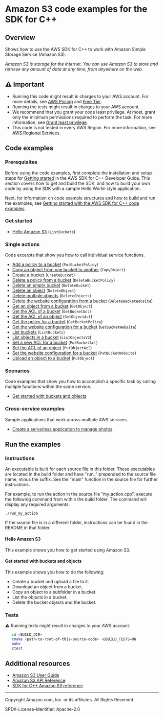 # Amazon S3 code examples for the SDK for C++

## Overview

Shows how to use the AWS SDK for C++ to work with Amazon Simple Storage Service (Amazon S3).

<!--custom.overview.start-->
<!--custom.overview.end-->

_Amazon S3 is storage for the internet. You can use Amazon S3 to store and retrieve any amount of data at any time, from anywhere on the web._

## ⚠ Important

* Running this code might result in charges to your AWS account. For more details, see [AWS Pricing](https://aws.amazon.com/pricing/) and [Free Tier](https://aws.amazon.com/free/).
* Running the tests might result in charges to your AWS account.
* We recommend that you grant your code least privilege. At most, grant only the minimum permissions required to perform the task. For more information, see [Grant least privilege](https://docs.aws.amazon.com/IAM/latest/UserGuide/best-practices.html#grant-least-privilege).
* This code is not tested in every AWS Region. For more information, see [AWS Regional Services](https://aws.amazon.com/about-aws/global-infrastructure/regional-product-services).

<!--custom.important.start-->
<!--custom.important.end-->

## Code examples

### Prerequisites



Before using the code examples, first complete the installation and setup steps
for [Getting started](https://docs.aws.amazon.com/sdk-for-cpp/v1/developer-guide/getting-started.html) in the AWS SDK for
C++ Developer Guide.
This section covers how to get and build the SDK, and how to build your own code by using the SDK with a
sample Hello World-style application.

Next, for information on code example structures and how to build and run the examples, see [Getting started with the AWS SDK for C++ code examples](https://docs.aws.amazon.com/sdk-for-cpp/v1/developer-guide/getting-started-code-examples.html).


<!--custom.prerequisites.start-->
<!--custom.prerequisites.end-->

### Get started

- [Hello Amazon S3](hello_s3/CMakeLists.txt#L4) (`ListBuckets`)


### Single actions

Code excerpts that show you how to call individual service functions.

- [Add a policy to a bucket](put_bucket_policy.cpp#L38) (`PutBucketPolicy`)
- [Copy an object from one bucket to another](copy_object.cpp#L32) (`CopyObject`)
- [Create a bucket](create_bucket.cpp#L33) (`CreateBucket`)
- [Delete a policy from a bucket](delete_bucket_policy.cpp#L30) (`DeleteBucketPolicy`)
- [Delete an empty bucket](delete_bucket.cpp#L30) (`DeleteBucket`)
- [Delete an object](delete_object.cpp#L31) (`DeleteObject`)
- [Delete multiple objects](delete_objects.cpp#L33) (`DeleteObjects`)
- [Delete the website configuration from a bucket](delete_website_config.cpp#L30) (`DeleteBucketWebsite`)
- [Get an object from a bucket](get_object.cpp#L33) (`GetObject`)
- [Get the ACL of a bucket](get_bucket_acl.cpp#L37) (`GetBucketAcl`)
- [Get the ACL of an object](get_put_object_acl.cpp#L44) (`GetObjectAcl`)
- [Get the policy for a bucket](get_bucket_policy.cpp#L32) (`GetBucketPolicy`)
- [Get the website configuration for a bucket](get_website_config.cpp#L30) (`GetBucketWebsite`)
- [List buckets](list_buckets.cpp#L29) (`ListBuckets`)
- [List objects in a bucket](list_objects.cpp#L31) (`ListObjectsV2`)
- [Set a new ACL for a bucket](put_bucket_acl.cpp#L49) (`PutBucketAcl`)
- [Set the ACL of an object](get_put_object_acl.cpp#L171) (`PutObjectAcl`)
- [Set the website configuration for a bucket](put_website_config.cpp#L34) (`PutBucketWebsite`)
- [Upload an object to a bucket](put_object.cpp#L33) (`PutObject`)

### Scenarios

Code examples that show you how to accomplish a specific task by calling multiple
functions within the same service.

- [Get started with buckets and objects](s3_getting_started_scenario.cpp)

### Cross-service examples

Sample applications that work across multiple AWS services.

- [Create a serverless application to manage photos](../../example_code/cross-service/photo_asset_manager)


<!--custom.examples.start-->
<!--custom.examples.end-->

## Run the examples

### Instructions

An executable is built for each source file in this folder. These executables are located in the build folder and have
"run_" prepended to the source file name, minus the suffix. See the "main" function in the source file for further instructions.

For example, to run the action in the source file "my_action.cpp", execute the following command from within the build folder. The command
will display any required arguments.

```
./run_my_action
```

If the source file is in a different folder, instructions can be found in the README in that
folder.

<!--custom.instructions.start-->
<!--custom.instructions.end-->

#### Hello Amazon S3

This example shows you how to get started using Amazon S3.



#### Get started with buckets and objects

This example shows you how to do the following:

- Create a bucket and upload a file to it.
- Download an object from a bucket.
- Copy an object to a subfolder in a bucket.
- List the objects in a bucket.
- Delete the bucket objects and the bucket.

<!--custom.scenario_prereqs.s3_Scenario_GettingStarted.start-->
<!--custom.scenario_prereqs.s3_Scenario_GettingStarted.end-->


<!--custom.scenarios.s3_Scenario_GettingStarted.start-->
<!--custom.scenarios.s3_Scenario_GettingStarted.end-->

### Tests

⚠ Running tests might result in charges to your AWS account.



```sh
   cd <BUILD_DIR>
   cmake <path-to-root-of-this-source-code> -DBUILD_TESTS=ON
   make
   ctest
```


<!--custom.tests.start-->
<!--custom.tests.end-->

## Additional resources

- [Amazon S3 User Guide](https://docs.aws.amazon.com/AmazonS3/latest/userguide/Welcome.html)
- [Amazon S3 API Reference](https://docs.aws.amazon.com/AmazonS3/latest/API/Welcome.html)
- [SDK for C++ Amazon S3 reference](https://sdk.amazonaws.com/cpp/api/LATEST/aws-cpp-sdk-s3/html/annotated.html)

<!--custom.resources.start-->
<!--custom.resources.end-->

---

Copyright Amazon.com, Inc. or its affiliates. All Rights Reserved.

SPDX-License-Identifier: Apache-2.0
